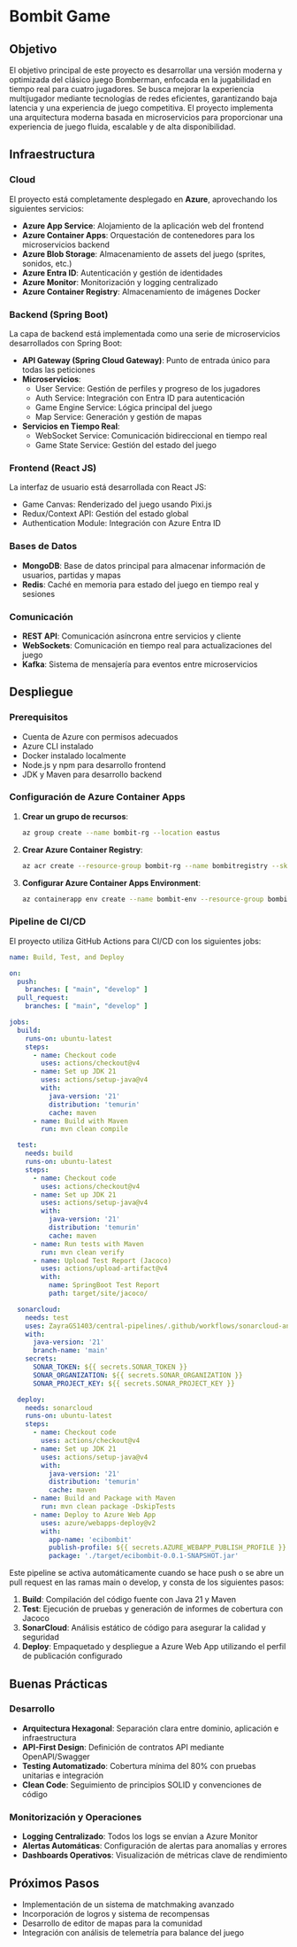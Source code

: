 # Bombit Game

## Objetivo
El objetivo principal de este proyecto es desarrollar una versión moderna y optimizada del clásico juego Bomberman, enfocada en la jugabilidad en tiempo real para cuatro jugadores. Se busca mejorar la experiencia multijugador mediante tecnologías de redes eficientes, garantizando baja latencia y una experiencia de juego competitiva.
El proyecto implementa una arquitectura moderna basada en microservicios para proporcionar una experiencia de juego fluida, escalable y de alta disponibilidad.

## Infraestructura

### Cloud

El proyecto está completamente desplegado en **Azure**, aprovechando los siguientes servicios:

- **Azure App Service**: Alojamiento de la aplicación web del frontend
- **Azure Container Apps**: Orquestación de contenedores para los microservicios backend
- **Azure Blob Storage**: Almacenamiento de assets del juego (sprites, sonidos, etc.)
- **Azure Entra ID**: Autenticación y gestión de identidades
- **Azure Monitor**: Monitorización y logging centralizado
- **Azure Container Registry**: Almacenamiento de imágenes Docker

### Backend (Spring Boot)

La capa de backend está implementada como una serie de microservicios desarrollados con Spring Boot:

- **API Gateway (Spring Cloud Gateway)**: Punto de entrada único para todas las peticiones
- **Microservicios**:
  - User Service: Gestión de perfiles y progreso de los jugadores
  - Auth Service: Integración con Entra ID para autenticación
  - Game Engine Service: Lógica principal del juego
  - Map Service: Generación y gestión de mapas
- **Servicios en Tiempo Real**:
  - WebSocket Service: Comunicación bidireccional en tiempo real
  - Game State Service: Gestión del estado del juego

### Frontend (React JS)

La interfaz de usuario está desarrollada con React JS:

- Game Canvas: Renderizado del juego usando Pixi.js
- Redux/Context API: Gestión del estado global
- Authentication Module: Integración con Azure Entra ID

### Bases de Datos

- **MongoDB**: Base de datos principal para almacenar información de usuarios, partidas y mapas
- **Redis**: Caché en memoria para estado del juego en tiempo real y sesiones

### Comunicación

- **REST API**: Comunicación asíncrona entre servicios y cliente
- **WebSockets**: Comunicación en tiempo real para actualizaciones del juego
- **Kafka**: Sistema de mensajería para eventos entre microservicios

## Despliegue

### Prerequisitos

- Cuenta de Azure con permisos adecuados
- Azure CLI instalado
- Docker instalado localmente
- Node.js y npm para desarrollo frontend
- JDK y Maven para desarrollo backend

### Configuración de Azure Container Apps

1. **Crear un grupo de recursos**:
   ```bash
   az group create --name bombit-rg --location eastus
   ```

2. **Crear Azure Container Registry**:
   ```bash
   az acr create --resource-group bombit-rg --name bombitregistry --sku Basic
   ```

3. **Configurar Azure Container Apps Environment**:
   ```bash
   az containerapp env create --name bombit-env --resource-group bombit-rg --location eastus
   ```

### Pipeline de CI/CD

El proyecto utiliza GitHub Actions para CI/CD con los siguientes jobs:

```yaml
name: Build, Test, and Deploy

on:
  push:
    branches: [ "main", "develop" ]
  pull_request:
    branches: [ "main", "develop" ]

jobs:
  build:
    runs-on: ubuntu-latest
    steps:
      - name: Checkout code
        uses: actions/checkout@v4
      - name: Set up JDK 21
        uses: actions/setup-java@v4
        with:
          java-version: '21'
          distribution: 'temurin'
          cache: maven
      - name: Build with Maven
        run: mvn clean compile

  test:
    needs: build
    runs-on: ubuntu-latest
    steps:
      - name: Checkout code
        uses: actions/checkout@v4
      - name: Set up JDK 21
        uses: actions/setup-java@v4
        with:
          java-version: '21'
          distribution: 'temurin'
          cache: maven
      - name: Run tests with Maven
        run: mvn clean verify
      - name: Upload Test Report (Jacoco)
        uses: actions/upload-artifact@v4
        with:
          name: SpringBoot Test Report
          path: target/site/jacoco/

  sonarcloud:
    needs: test
    uses: ZayraGS1403/central-pipelines/.github/workflows/sonarcloud-analysis.yml@v0.1.1
    with:
      java-version: '21'
      branch-name: 'main'
    secrets:
      SONAR_TOKEN: ${{ secrets.SONAR_TOKEN }}
      SONAR_ORGANIZATION: ${{ secrets.SONAR_ORGANIZATION }}
      SONAR_PROJECT_KEY: ${{ secrets.SONAR_PROJECT_KEY }}

  deploy:
    needs: sonarcloud
    runs-on: ubuntu-latest
    steps:
      - name: Checkout code
        uses: actions/checkout@v4
      - name: Set up JDK 21
        uses: actions/setup-java@v4
        with:
          java-version: '21'
          distribution: 'temurin'
          cache: maven
      - name: Build and Package with Maven
        run: mvn clean package -DskipTests
      - name: Deploy to Azure Web App
        uses: azure/webapps-deploy@v2
        with:
          app-name: 'ecibombit'
          publish-profile: ${{ secrets.AZURE_WEBAPP_PUBLISH_PROFILE }}
          package: './target/ecibombit-0.0.1-SNAPSHOT.jar'
```

Este pipeline se activa automáticamente cuando se hace push o se abre un pull request en las ramas main o develop, y consta de los siguientes pasos:

1. **Build**: Compilación del código fuente con Java 21 y Maven
2. **Test**: Ejecución de pruebas y generación de informes de cobertura con Jacoco
3. **SonarCloud**: Análisis estático de código para asegurar la calidad y seguridad
4. **Deploy**: Empaquetado y despliegue a Azure Web App utilizando el perfil de publicación configurado


## Buenas Prácticas

### Desarrollo

- **Arquitectura Hexagonal**: Separación clara entre dominio, aplicación e infraestructura
- **API-First Design**: Definición de contratos API mediante OpenAPI/Swagger
- **Testing Automatizado**: Cobertura mínima del 80% con pruebas unitarias e integración
- **Clean Code**: Seguimiento de principios SOLID y convenciones de código

### Monitorización y Operaciones

- **Logging Centralizado**: Todos los logs se envían a Azure Monitor
- **Alertas Automáticas**: Configuración de alertas para anomalías y errores
- **Dashboards Operativos**: Visualización de métricas clave de rendimiento

## Próximos Pasos

- Implementación de un sistema de matchmaking avanzado
- Incorporación de logros y sistema de recompensas
- Desarrollo de editor de mapas para la comunidad
- Integración con análisis de telemetría para balance del juego
